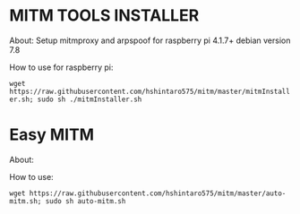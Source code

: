 # MITM TOOLS INSTALLER

About:
Setup mitmproxy and arpspoof for raspberry pi 4.1.7+
debian version 7.8

How to use for raspberry pi:

 ``wget https://raw.githubusercontent.com/hshintaro575/mitm/master/mitmInstaller.sh; sudo sh ./mitmInstaller.sh``


# Easy MITM
About:

How to use:

``wget https://raw.githubusercontent.com/hshintaro575/mitm/master/auto-mitm.sh; sudo sh auto-mitm.sh``